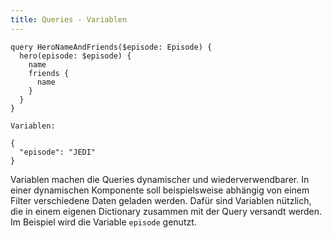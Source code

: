 ```yaml
---
title: Queries - Variablen
---
```


```
query HeroNameAndFriends($episode: Episode) {
  hero(episode: $episode) {
    name
    friends {
      name
    }
  }
}

Variablen:

{
  "episode": "JEDI"
}
```

Variablen machen die Queries dynamischer und wiederverwendbarer. In einer dynamischen Komponente soll beispielsweise abhängig von einem Filter verschiedene Daten geladen werden. Dafür sind Variablen nützlich, die in einem eigenen Dictionary zusammen mit der Query versandt werden.<br>
Im Beispiel wird die Variable `episode` genutzt.
